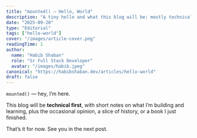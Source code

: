 ```yaml
---
title: "mounted() — Hello, World"
description: "A tiny hello and what this blog will be: mostly technical notes, opinions, and curiosities."
date: "2025-09-20"
type: "Editorial"
tags: ["hello-world"]
cover: "/images/article-cover.png"
readingTime: 1
author:
  name: "Habib Shaban"
  role: "Sr Full Stack Developer"
  avatar: "/images/habib.jpeg"
canonical: "https://habibshaban.dev/articles/hello-world"
draft: false
---
```


`mounted()` — hey, I’m here.

This blog will be **technical first**, with short notes on what I’m building and learning, plus the occasional opinion, a slice of history, or a book I just finished.

That’s it for now. See you in the next post.
